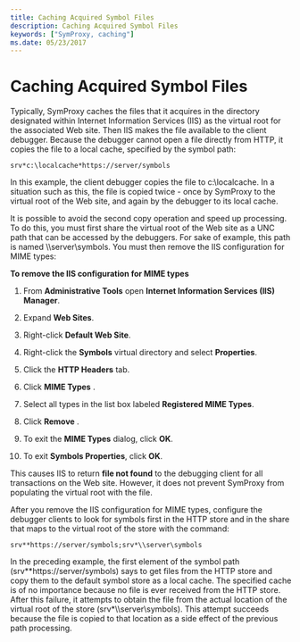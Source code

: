 ```yaml
---
title: Caching Acquired Symbol Files
description: Caching Acquired Symbol Files
keywords: ["SymProxy, caching"]
ms.date: 05/23/2017
---
```


# Caching Acquired Symbol Files


Typically, SymProxy caches the files that it acquires in the directory designated within Internet Information Services (IIS) as the virtual root for the associated Web site. Then IIS makes the file available to the client debugger. Because the debugger cannot open a file directly from HTTP, it copies the file to a local cache, specified by the symbol path:

```text
srv*c:\localcache*https://server/symbols
```

In this example, the client debugger copies the file to c:\\localcache. In a situation such as this, the file is copied twice - once by SymProxy to the virtual root of the Web site, and again by the debugger to its local cache.

It is possible to avoid the second copy operation and speed up processing. To do this, you must first share the virtual root of the Web site as a UNC path that can be accessed by the debuggers. For sake of example, this path is named \\\\server\\symbols. You must then remove the IIS configuration for MIME types:

**To remove the IIS configuration for MIME types**

1.  From **Administrative Tools** open **Internet Information Services (IIS) Manager**.

2.  Expand **Web Sites**.

3.  Right-click **Default Web Site**.

4.  Right-click the **Symbols** virtual directory and select **Properties**.

5.  Click the **HTTP Headers** tab.

6.  Click **MIME Types** .

7.  Select all types in the list box labeled **Registered MIME Types**.

8.  Click **Remove** .

9.  To exit the **MIME Types** dialog, click **OK**.

10. To exit **Symbols Properties**, click **OK**.

This causes IIS to return **file not found** to the debugging client for all transactions on the Web site. However, it does not prevent SymProxy from populating the virtual root with the file.

After you remove the IIS configuration for MIME types, configure the debugger clients to look for symbols first in the HTTP store and in the share that maps to the virtual root of the store with the command:

```text
srv**https://server/symbols;srv*\\server\symbols
```

In the preceding example, the first element of the symbol path (srv\*\*https://server/symbols) says to get files from the HTTP store and copy them to the default symbol store as a local cache. The specified cache is of no importance because no file is ever received from the HTTP store. After this failure, it attempts to obtain the file from the actual location of the virtual root of the store (srv\*\\\\server\\symbols). This attempt succeeds because the file is copied to that location as a side effect of the previous path processing.

 

 